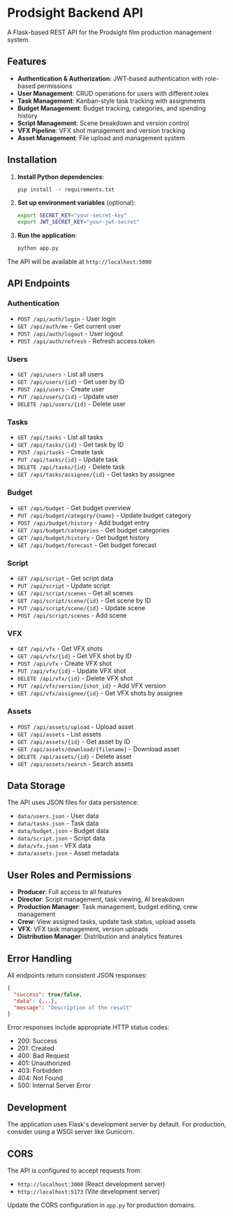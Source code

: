# Prodsight Backend API

A Flask-based REST API for the Prodsight film production management system.

## Features

- **Authentication & Authorization**: JWT-based authentication with role-based permissions
- **User Management**: CRUD operations for users with different roles
- **Task Management**: Kanban-style task tracking with assignments
- **Budget Management**: Budget tracking, categories, and spending history
- **Script Management**: Scene breakdown and version control
- **VFX Pipeline**: VFX shot management and version tracking
- **Asset Management**: File upload and management system

## Installation

1. **Install Python dependencies**:
   ```bash
   pip install -r requirements.txt
   ```

2. **Set up environment variables** (optional):
   ```bash
   export SECRET_KEY="your-secret-key"
   export JWT_SECRET_KEY="your-jwt-secret"
   ```

3. **Run the application**:
   ```bash
   python app.py
   ```

The API will be available at `http://localhost:5000`

## API Endpoints

### Authentication
- `POST /api/auth/login` - User login
- `GET /api/auth/me` - Get current user
- `POST /api/auth/logout` - User logout
- `POST /api/auth/refresh` - Refresh access token

### Users
- `GET /api/users` - List all users
- `GET /api/users/{id}` - Get user by ID
- `POST /api/users` - Create user
- `PUT /api/users/{id}` - Update user
- `DELETE /api/users/{id}` - Delete user

### Tasks
- `GET /api/tasks` - List all tasks
- `GET /api/tasks/{id}` - Get task by ID
- `POST /api/tasks` - Create task
- `PUT /api/tasks/{id}` - Update task
- `DELETE /api/tasks/{id}` - Delete task
- `GET /api/tasks/assignee/{id}` - Get tasks by assignee

### Budget
- `GET /api/budget` - Get budget overview
- `PUT /api/budget/category/{name}` - Update budget category
- `POST /api/budget/history` - Add budget entry
- `GET /api/budget/categories` - Get budget categories
- `GET /api/budget/history` - Get budget history
- `GET /api/budget/forecast` - Get budget forecast

### Script
- `GET /api/script` - Get script data
- `PUT /api/script` - Update script
- `GET /api/script/scenes` - Get all scenes
- `GET /api/script/scene/{id}` - Get scene by ID
- `PUT /api/script/scene/{id}` - Update scene
- `POST /api/script/scenes` - Add scene

### VFX
- `GET /api/vfx` - Get VFX shots
- `GET /api/vfx/{id}` - Get VFX shot by ID
- `POST /api/vfx` - Create VFX shot
- `PUT /api/vfx/{id}` - Update VFX shot
- `DELETE /api/vfx/{id}` - Delete VFX shot
- `PUT /api/vfx/version/{shot_id}` - Add VFX version
- `GET /api/vfx/assignee/{id}` - Get VFX shots by assignee

### Assets
- `POST /api/assets/upload` - Upload asset
- `GET /api/assets` - List assets
- `GET /api/assets/{id}` - Get asset by ID
- `GET /api/assets/download/{filename}` - Download asset
- `DELETE /api/assets/{id}` - Delete asset
- `GET /api/assets/search` - Search assets

## Data Storage

The API uses JSON files for data persistence:
- `data/users.json` - User data
- `data/tasks.json` - Task data
- `data/budget.json` - Budget data
- `data/script.json` - Script data
- `data/vfx.json` - VFX data
- `data/assets.json` - Asset metadata

## User Roles and Permissions

- **Producer**: Full access to all features
- **Director**: Script management, task viewing, AI breakdown
- **Production Manager**: Task management, budget editing, crew management
- **Crew**: View assigned tasks, update task status, upload assets
- **VFX**: VFX task management, version uploads
- **Distribution Manager**: Distribution and analytics features

## Error Handling

All endpoints return consistent JSON responses:
```json
{
  "success": true/false,
  "data": {...},
  "message": "Description of the result"
}
```

Error responses include appropriate HTTP status codes:
- 200: Success
- 201: Created
- 400: Bad Request
- 401: Unauthorized
- 403: Forbidden
- 404: Not Found
- 500: Internal Server Error

## Development

The application uses Flask's development server by default. For production, consider using a WSGI server like Gunicorn.

## CORS

The API is configured to accept requests from:
- `http://localhost:3000` (React development server)
- `http://localhost:5173` (Vite development server)

Update the CORS configuration in `app.py` for production domains.
